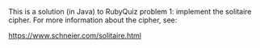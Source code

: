 This is a solution (in Java) to RubyQuiz problem 1: implement the solitaire cipher.  For more information about the cipher, see:

https://www.schneier.com/solitaire.html